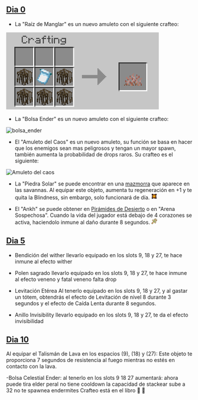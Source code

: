 ## [Dia 0](https://github.com/MiguelVeraXd/Valley-Dimensional-Wiki/blob/main/Main/Wiki/dia%200.md) 

- La "Raíz de Manglar" es un nuevo amuleto con el siguiente crafteo:

![raiz de manglar](https://github.com/MiguelVeraXd/Valley-Dimensional-Wiki/blob/main/Main/Wiki/assets/crafteo/raiz_de_manglar.png)

- La "Bolsa Ender" es un nuevo amuleto con el siguiente crafteo:

![bolsa_ender](https://github.com/MiguelVeraXd/Valley-Dimensional-Wiki/blob/main/Main/Wiki/assets/crafteo/bolsa_ender.png)

- El "Amuleto del Caos" es un nuevo amuleto, su función se basa en hacer que los enemigos sean mas peligrosos y tengan un mayor spawn, también aumenta la probabilidad de drops raros. Su crafteo es el siguiente:

![Amuleto del caos](https://github.com/MiguelVeraXd/Valley-Dimensional-Wiki/blob/main/Main/Wiki/assets/crafteo/amuleto_del_caos.png)

- La "Piedra Solar" se puede encontrar en una [mazmorra](https://github.com/MiguelVeraXd/Valley-Dimensional-Wiki/blob/main/Main/Wiki/dia%200.md#generaci%C3%B3n-del-mundo) que aparece en las savannas. Al equipar este objeto, aumenta tu regeneración en +1 y te quita la Blindness, sin embargo, solo funcionará de día. ![piedra_solar](https://github.com/MiguelVeraXd/Valley-Dimensional-Wiki/blob/main/Main/Wiki/assets/items/solar_stone.png)

- El "Ankh" se puede obtener en [Pirámides de Desierto](https://github.com/MiguelVeraXd/Valley-Dimensional-Wiki/blob/main/Main/Wiki/dia%200.md#generaci%C3%B3n-del-mundo) o en "Arena Sospechosa". Cuando la vida del jugador está debajo de 4 corazones se activa, haciendolo inmune al daño durante 8 segundos. ![ankh](https://github.com/MiguelVeraXd/Valley-Dimensional-Wiki/blob/main/Main/Wiki/assets/items/ankh.png)

## [Dia 5](https://github.com/MiguelVeraXd/Valley-Dimensional-Wiki/blob/main/Main/Wiki/dia%2010.md)

- Bendición del wither
llevarlo equipado en los slots 9, 18 y 27, te hace inmune al efecto wither

- Polen sagrado
llevarlo equipado en los slots 9, 18 y 27, te hace inmune al efecto veneno y fatal veneno 
falta drop 

- Levitación Etérea
Al tenerlo equipado en los slots 9, 18 y 27, y al gastar un tótem, obtendrás el efecto de Levitación de nivel 8 durante 3 segundos y el efecto de Caída Lenta durante 8 segundos.

- Anillo Invisibility
llevarlo equipado en los slots 9, 18 y 27, te da el efecto invisibilidad

## [Dia 10](https://github.com/MiguelVeraXd/Valley-Dimensional-Wiki/blob/main/Main/Wiki/dia%2010.md)

Al equipar el Talismán de Lava en los espacios (9), (18) y (27):
Este objeto te proporciona 7 segundos de resistencia al fuego
mientras no estés en contacto con la lava.

-Bolsa Celestial Ender:
al tenerlo en los slots 9 18 27 aumentará: ahora puede tira elder peral no tiene cooldown la capacidad de stackear sube a 32 no te spawnea endermites
Crafteo está en el libro 📖 🥶

